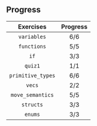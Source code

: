 ## Progress

|     Exercises     | Progress | 
|:-----------------:|:--------:| 
|    `variables`    |   6/6    | 
|    `functions`    |   5/5    | 
|       `if`        |   3/3    | 
|      `quiz1`      |   1/1    | 
| `primitive_types` |   6/6    |
|      `vecs`       |   2/2    |
| `move_semantics`  |   5/5    |
|     `structs`     |   3/3    |
|      `enums`      |   3/3    |